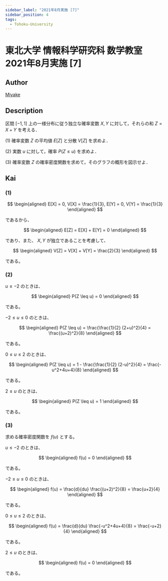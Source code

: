 ```yaml
---
sidebar_label: "2021年8月実施 [7]"
sidebar_position: 4
tags:
  - Tohoku-University
---
```

# 東北大学 情報科学研究科 数学教室 2021年8月実施 \[7\]

## **Author**
[Miyake](https://miyake.github.io/exams/index.html)

## **Description**
区間 $[−1,1]$ 上の一様分布に従う独立な確率変数 $X,Y$ に対して，それらの和 $Z=X+Y$ を考える．

(1) 確率変数 $Z$ の平均値 $E[Z]$ と分散 $V[Z]$ を求めよ．

(2) 実数 $u$ に対して，確率 $P(Z \le u)$ を求めよ．

(3) 確率変数 $Z$ の確率密度関数を求めて，そのグラフの概形を図示せよ．

## **Kai**
### (1)

$$
\begin{aligned}
E[X] = 0,
V[X] = \frac{1}{3},
E[Y] = 0,
V[Y] = \frac{1}{3}
\end{aligned}
$$

であるから、

$$
\begin{aligned}
E[Z] = E[X] + E[Y] = 0
\end{aligned}
$$

であり、また、 $X,Y$ が独立であることを考慮して、

$$
\begin{aligned}
V[Z] = V[X] + V[Y] = \frac{2}{3}
\end{aligned}
$$

である。

### (2)
$u \leq -2$ のときは、

$$
\begin{aligned}
P(Z \leq u) = 0
\end{aligned}
$$

である。

$-2 \leq u \leq 0$ のときは、

$$
\begin{aligned}
P(Z \leq u)
= \frac{\frac{1}{2} (2+u)^2}{4}
= \frac{(u+2)^2}{8}
\end{aligned}
$$

である。

$0 \leq u \leq 2$ のときは、

$$
\begin{aligned}
P(Z \leq u)
= 1 - \frac{\frac{1}{2} (2-u)^2}{4}
= \frac{-u^2+4u+4}{8}
\end{aligned}
$$

である。

$2 \leq u$ のときは、

$$
\begin{aligned}
P(Z \leq u) = 1
\end{aligned}
$$

である。

### (3)
求める確率密度関数を $f(u)$ とする。

$u \leq -2$ のときは、

$$
\begin{aligned}
f(u) = 0
\end{aligned}
$$

である。

$-2 \leq u \leq 0$ のときは、

$$
\begin{aligned}
f(u)
= \frac{d}{du} \frac{(u+2)^2}{8}
= \frac{u+2}{4}
\end{aligned}
$$

である。

$0 \leq u \leq 2$ のときは、

$$
\begin{aligned}
f(u)
= \frac{d}{du} \frac{-u^2+4u+4}{8}
= \frac{-u+2}{4}
\end{aligned}
$$

である。

$2 \leq u$ のときは、

$$
\begin{aligned}
f(u) = 0
\end{aligned}
$$

である。